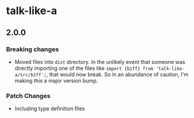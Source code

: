 # talk-like-a

## 2.0.0

### Breaking changes

- Moved files into `dist` directory. In the unlikely event that someone was directly
  importing one of the files like `import {b1ff} from 'talk-like-a/src/b1ff';`,
  that would now break. So in an abundance of caution, I'm making this a major
  version bump.

### Patch Changes

- Including type definition files
